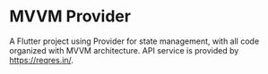 # MVVM Provider

A Flutter project using Provider for state management, with all code organized with MVVM architecture. API service is provided by https://reqres.in/.
 

